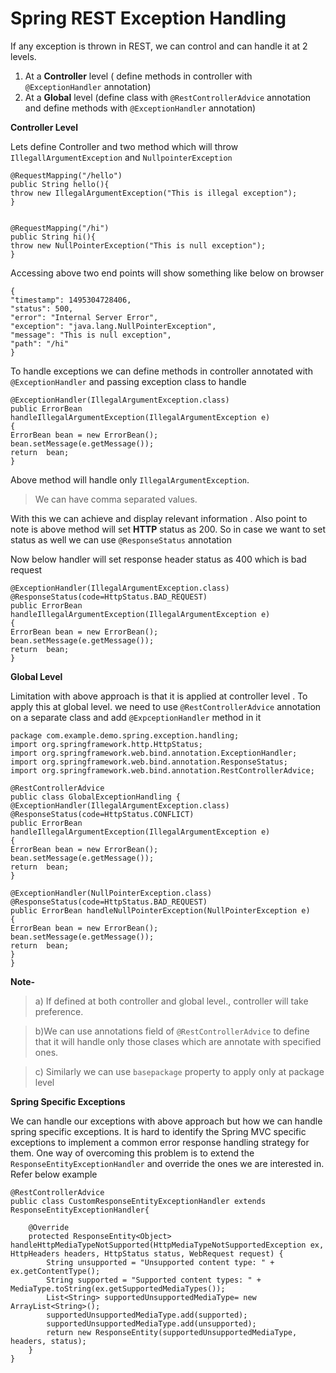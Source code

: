 ﻿# Spring REST Exception Handling

If any exception is thrown in REST, we can control and can handle it at 2 levels.

 1. At a **Controller** level  ( define methods in controller with `@ExceptionHandler` annotation)
 2. At a **Global** level (define class with `@RestControllerAdvice` annotation and define methods with `@ExceptionHandler` annotation)

**Controller Level**

Lets define Controller and two method which will throw `IllegallArgumentException` and `NullpointerException`

    @RequestMapping("/hello")
    public String hello(){
    throw new IllegalArgumentException("This is illegal exception");
    }
    
    
    @RequestMapping("/hi")
    public String hi(){
    throw new NullPointerException("This is null exception");
    }

Accessing above two end points  will show something like below on browser

    {
    "timestamp": 1495304728406,
    "status": 500,
    "error": "Internal Server Error",
    "exception": "java.lang.NullPointerException",
    "message": "This is null exception",
    "path": "/hi"
    }

To handle exceptions we can define methods in controller annotated with `@ExceptionHandler` and passing exception class to handle

    @ExceptionHandler(IllegalArgumentException.class)
    public ErrorBean handleIllegalArgumentException(IllegalArgumentException e)
    {
    ErrorBean bean = new ErrorBean();
    bean.setMessage(e.getMessage());
    return  bean;
    }

Above method will handle only `IllegalArgumentException`. 
> We can have comma separated values.

With this we can achieve and display relevant information . Also point to note is above method will set **HTTP** status as 200. So in case we want to set status as well we can use `@ResponseStatus` annotation

Now below handler will set response header status as 400 which is bad request

    @ExceptionHandler(IllegalArgumentException.class)
    @ResponseStatus(code=HttpStatus.BAD_REQUEST)
    public ErrorBean handleIllegalArgumentException(IllegalArgumentException e)
    {
    ErrorBean bean = new ErrorBean();
    bean.setMessage(e.getMessage());
    return  bean;
    }

**Global Level**

Limitation with above  approach is that it is applied at controller level . To apply this at global level. we need to use `@RestControllerAdvice`  annotation on a separate class and add `@ExpceptionHandler` method in it

    package com.example.demo.spring.exception.handling;
    import org.springframework.http.HttpStatus;
    import org.springframework.web.bind.annotation.ExceptionHandler;
    import org.springframework.web.bind.annotation.ResponseStatus;
    import org.springframework.web.bind.annotation.RestControllerAdvice;
    
    @RestControllerAdvice
    public class GlobalExceptionHandling {
    @ExceptionHandler(IllegalArgumentException.class)
    @ResponseStatus(code=HttpStatus.CONFLICT)
    public ErrorBean handleIllegalArgumentException(IllegalArgumentException e)
    {
    ErrorBean bean = new ErrorBean();
    bean.setMessage(e.getMessage());
    return  bean;
    }
    
    @ExceptionHandler(NullPointerException.class)
    @ResponseStatus(code=HttpStatus.BAD_REQUEST)
    public ErrorBean handleNullPointerException(NullPointerException e)
    {
    ErrorBean bean = new ErrorBean();
    bean.setMessage(e.getMessage());
    return  bean;
    }
    }

**Note-**

>a) If defined at both controller and global level., controller will take preference.

>b)We can use annotations field of `@RestControllerAdvice` to define that it will handle only those clases which are annotate with specified ones.

>c) Similarly we can use `basepackage` property to apply only at package level


**Spring Specific Exceptions**

We can handle our exceptions with above approach but how we can handle spring specific exceptions. It is hard to identify the Spring MVC specific exceptions to implement a common error response handling strategy for them. One way of overcoming this problem is to extend the `ResponseEntityExceptionHandler` and override the ones we are interested in. Refer below example 

```
@RestControllerAdvice
public class CustomResponseEntityExceptionHandler extends ResponseEntityExceptionHandler{

	@Override
    protected ResponseEntity<Object> handleHttpMediaTypeNotSupported(HttpMediaTypeNotSupportedException ex, HttpHeaders headers, HttpStatus status, WebRequest request) {
        String unsupported = "Unsupported content type: " + ex.getContentType();
        String supported = "Supported content types: " + MediaType.toString(ex.getSupportedMediaTypes());
        List<String> supportedUnsupportedMediaType= new ArrayList<String>();
        supportedUnsupportedMediaType.add(supported);
        supportedUnsupportedMediaType.add(unsupported);
        return new ResponseEntity(supportedUnsupportedMediaType, headers, status);
    }
}

```






